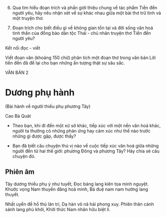 6. Qua tìm hiểu đoạn trích và phần giới thiệu chung về tác phẩm Tiền đền người yêu, hãy nêu nhận xét về sự khác nhau giữa một bài thơ trữ tình và một truyện thơ.

7. Đoạn trích cho biết điều gì về không gian tồn tại và đời sống văn hoá tinh thần của đồng bào dân tộc Thái - chủ nhân truyện thơ Tiền đền người yêu?

Kết nối đọc - viết

Viết đoạn văn (khoảng 150 chữ) phân tích một đoạn thơ trong văn bản Lời tiền đền đã để lại cho bạn những ấn tượng thật sự sâu sắc.

VĂN BẢN 2

# Dương phụ hành
(Bài hành về người thiếu phụ phương Tây)

Cao Bá Quát

- Theo bạn, khi đi đến một xứ sở khác, tiếp xúc với một nền văn hoá khác, người ta thường có những phản ứng hay cảm xúc như thế nào trước những gì được gặp, được thấy?

- Bạn đã biết câu chuyện thú vị nào về cuộc tiếp xúc văn hoá giữa những người đến từ hai thế giới: phương Đông và phương Tây? Hãy chia sẻ câu chuyện đó.

## Phiên âm

Tây dương thiếu phụ ý như tuyết,
Đọc bảng lang kiên tọa minh nguyệt.
Khước vọng Nam thuyền đăng hoả minh,
Bá đuệ nam nam hướng lang thuyết.

Nhất uyển đề hồ thủ lân tri,
Dạ hàn vô nã hải phong xuy.
Phiên thân cánh sánh lang phù khởi,
Khởi thức Nam nhân hữu biệt li.